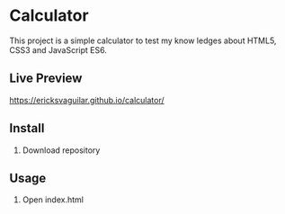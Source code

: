 # Calculator

This project is a simple calculator to test my know ledges about HTML5, CSS3 and JavaScript ES6.

## Live Preview
https://ericksvaguilar.github.io/calculator/

## Install
1. Download repository

## Usage
1. Open index.html
